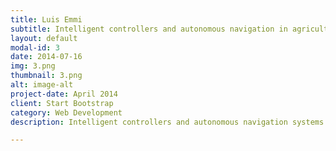 ```yaml
---
title: Luis Emmi
subtitle: Intelligent controllers and autonomous navigation in agricultural environments WeLASER project case study
layout: default
modal-id: 3
date: 2014-07-16
img: 3.png
thumbnail: 3.png
alt: image-alt
project-date: April 2014
client: Start Bootstrap
category: Web Development
description: Intelligent controllers and autonomous navigation systems are promoting the inclusion of robotic systems in agriculture, redefining the way that crop management, yield optimization, and resource utilization are executed. This presentation explores the integration of intelligent controllers and autonomous navigation emphasizing their potential to enhance reliability, efficiency, sustainability, and productivity. Intelligent controllers, often based on Artificial Intelligence and Machine Learning, offer data-driven decision-making capabilities that enable real-time assessment of crop status, pest infestations, and environmental conditions. This presentation also addresses the inclusion of intelligent controllers and autonomous navigation capabilities in the WeLASER mobile platform. The project "Sustainable Weed Management in Agriculture with Laser-based Autonomous Tools (WeLASER)", funded by the European Union's Horizon 2020 research and innovation program under grant agreement No 101000256, aims to merge current technologies to build, assess and push into the market a precision weeding equipment based on high-power laser sources and autonomous mobile systems with the main objective of eliminating the use of herbicides while improving productivity and competitiveness.		

---
```

